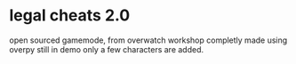 # legal cheats 2.0
open sourced gamemode, from overwatch workshop completly made using overpy still in demo only a few characters are added.
